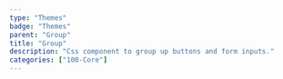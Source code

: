 ```yaml
---
type: "Themes"
badge: "Themes"
parent: "Group"
title: "Group"
description: "Css component to group up buttons and form inputs."
categories: ["100-Core"]
---
```

